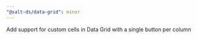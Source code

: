 ```yaml
---
"@salt-ds/data-grid": minor
---
```


Add support for custom cells in Data Grid with a single button per column
